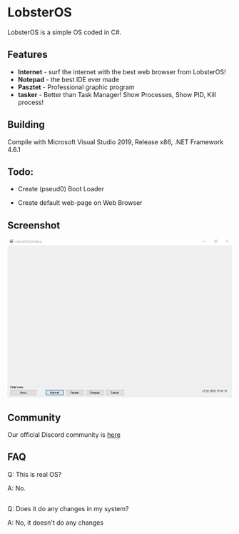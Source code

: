 # LobsterOS

LobsterOS is a simple OS coded in C#.

## Features
* **Internet** - surf the internet with the best web browser from LobsterOS!
* **Notepad** - the best IDE ever made
* **Pasztet** - Professional graphic program
* **tasker** - Better than Task Manager! Show Processes, Show PID, Kill process!

## Building
Compile with Microsoft Visual Studio 2019, Release x86, .NET Framework 4.6.1

## Todo:
* Create (pseud0) Boot Loader

* Create default web-page on Web Browser

## Screenshot
![Screenshot](https://github.com/AMATEURZ1337/LobsterOS/blob/master/Screenshot.jpg)

## Community
Our official Discord community is [here](https://discord.gg/Vjmy3ek)

## FAQ
Q: This is real OS?

A: No.

## 

Q: Does it do any changes in my system?

A: No, it doesn't do any changes
